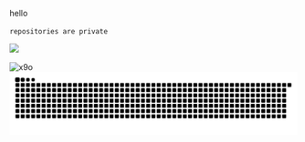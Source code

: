hello

`repositories are private`

<p align="left"> 
  <kbd>
<img src="https://c.tenor.com/cDX6Hvr5IYMAAAAC/pornhub-community-logo.gif">
  </kbd>
</p>

</a><img align="left" src="https://github-readme-stats.vercel.app/api/top-langs?username=x9o&count_private=true&hide=procfile&theme=dark&border_color=000000&cache_seconds=1800&layout=compact&langs_count=10&custom_title=Most Used Coding Languages" alt="x9o" /> </p>

<a href="https://slither.io" target="_blank"><img src="https://github.com/Rdimo/Rdimo/blob/output/github-contribution-grid-snake.svg" alt="sneke"></a>
